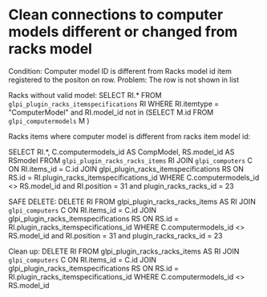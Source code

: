 # Clean connections to computer models different or changed from racks model

Condition:
Computer model ID is different from Racks model id item registered to the positon on row.
Problem:
The row is not shown in list

Racks without valid model:
SELECT RI.*
FROM `glpi_plugin_racks_itemspecifications` RI
WHERE RI.itemtype = "ComputerModel" and RI.model_id not in (SELECT M.id
FROM `glpi_computermodels` M )

Racks items where computer model is different from racks item model id:

SELECT RI.*, C.computermodels_id AS CompModel, RS.model_id AS RSmodel
FROM `glpi_plugin_racks_racks_items` RI
JOIN `glpi_computers` C ON RI.items_id = C.id
JOIN glpi_plugin_racks_itemspecifications RS ON RS.id = RI.plugin_racks_itemspecifications_id
WHERE C.computermodels_id <> RS.model_id and RI.position = 31 and plugin_racks_racks_id = 23

SAFE DELETE:
DELETE RI
FROM glpi_plugin_racks_racks_items AS RI
JOIN `glpi_computers` C ON RI.items_id = C.id
JOIN glpi_plugin_racks_itemspecifications RS ON RS.id = RI.plugin_racks_itemspecifications_id
WHERE C.computermodels_id <> RS.model_id and RI.position = 31 and plugin_racks_racks_id = 23

Clean up:
DELETE RI
FROM glpi_plugin_racks_racks_items AS RI
JOIN `glpi_computers` C ON RI.items_id = C.id
JOIN glpi_plugin_racks_itemspecifications RS ON RS.id = RI.plugin_racks_itemspecifications_id
WHERE C.computermodels_id <> RS.model_id
